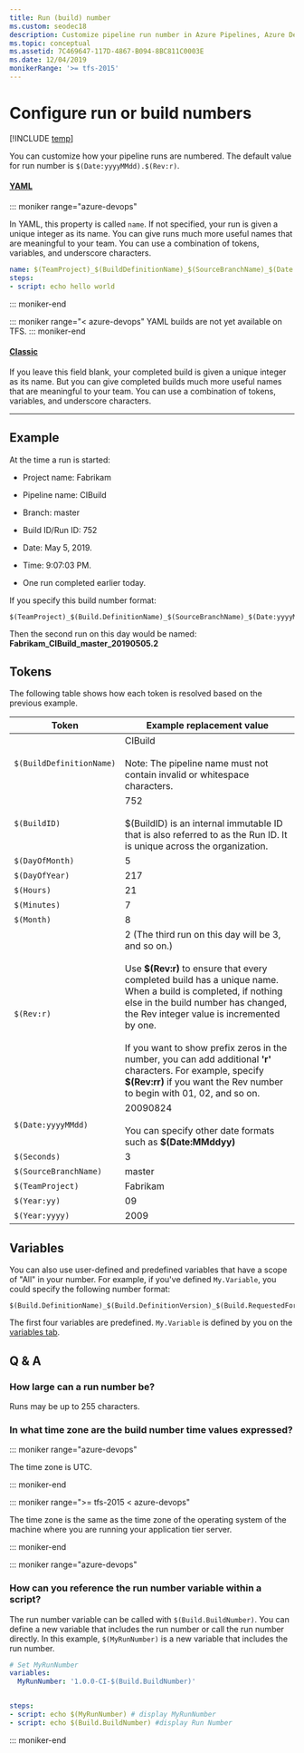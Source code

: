 ```yaml
---
title: Run (build) number
ms.custom: seodec18
description: Customize pipeline run number in Azure Pipelines, Azure DevOps Server, or Team Foundation Server.
ms.topic: conceptual
ms.assetid: 7C469647-117D-4867-B094-8BC811C0003E
ms.date: 12/04/2019
monikerRange: '>= tfs-2015'
---
```


# Configure run or build numbers

[!INCLUDE [temp](../includes/concept-rename-note.md)]

You can customize how your pipeline runs are numbered. The default value for run number is `$(Date:yyyyMMdd).$(Rev:r)`.

#### [YAML](#tab/yaml/)

::: moniker range="azure-devops"

In YAML, this property is called `name`.
If not specified, your run is given a unique integer as its name.
You can give runs much more useful names that are meaningful to your team.
You can use a combination of tokens, variables, and underscore characters.

```yaml
name: $(TeamProject)_$(BuildDefinitionName)_$(SourceBranchName)_$(Date:yyyyMMdd)$(Rev:.r)
steps:
- script: echo hello world
```

::: moniker-end

::: moniker range="< azure-devops"
YAML builds are not yet available on TFS.
::: moniker-end

#### [Classic](#tab/classic/)

If you leave this field blank, your completed build is given a unique integer as its name. But you can give completed builds much more useful names that are meaningful to your team. You can use a combination of tokens, variables, and underscore characters.

---

## Example

At the time a run is started:

- Project name: Fabrikam

- Pipeline name: CIBuild

- Branch: master

- Build ID/Run ID: 752

- Date: May 5, 2019.

- Time: 9:07:03 PM.

- One run completed earlier today.

If you specify this build number format:

```
$(TeamProject)_$(Build.DefinitionName)_$(SourceBranchName)_$(Date:yyyyMMdd)$(Rev:.r)
```

Then the second run on this day would be named: **Fabrikam_CIBuild_master_20190505.2**

## Tokens

The following table shows how each token is resolved based on the previous example.

| Token                    | Example replacement value                                                                                                                                                                                                                                                                                                                                                                                                                                               |
| ------------------------ | ----------------------------------------------------------------------------------------------------------------------------------------------------------------------------------------------------------------------------------------------------------------------------------------------------------------------------------------------------------------------------------------------------------------------------------------------------------------------- |
| `$(BuildDefinitionName)` | CIBuild<br /><br />Note: The pipeline name must not contain invalid or whitespace characters.                                                                                                                                                                                                                                                                                                                                                                           |
| `$(BuildID)`             | 752<br /><br />\$(BuildID) is an internal immutable ID that is also referred to as the Run ID. It is unique across the organization.                                                                                                                                                                                                                                                                                                                                    |
| `$(DayOfMonth)`          | 5                                                                                                                                                                                                                                                                                                                                                                                                                                                                       |
| `$(DayOfYear)`           | 217                                                                                                                                                                                                                                                                                                                                                                                                                                                                     |
| `$(Hours)`               | 21                                                                                                                                                                                                                                                                                                                                                                                                                                                                      |
| `$(Minutes)`             | 7                                                                                                                                                                                                                                                                                                                                                                                                                                                                       |
| `$(Month)`               | 8                                                                                                                                                                                                                                                                                                                                                                                                                                                                       |
| `$(Rev:r)`               | 2 (The third run on this day will be 3, and so on.)<br /><br />Use **\$(Rev:r)** to ensure that every completed build has a unique name. When a build is completed, if nothing else in the build number has changed, the Rev integer value is incremented by one.<br /><br />If you want to show prefix zeros in the number, you can add additional **'r'** characters. For example, specify **\$(Rev:rr)** if you want the Rev number to begin with 01, 02, and so on. |
| `$(Date:yyyyMMdd)`       | 20090824<br /><br />You can specify other date formats such as **\$(Date:MMddyy)**                                                                                                                                                                                                                                                                                                                                                                                      |
| `$(Seconds)`             | 3                                                                                                                                                                                                                                                                                                                                                                                                                                                                       |
| `$(SourceBranchName)`    | master                                                                                                                                                                                                                                                                                                                                                                                                                                                                  |
| `$(TeamProject)`         | Fabrikam                                                                                                                                                                                                                                                                                                                                                                                                                                                                |
| `$(Year:yy)`             | 09                                                                                                                                                                                                                                                                                                                                                                                                                                                                      |
| `$(Year:yyyy)`           | 2009                                                                                                                                                                                                                                                                                                                                                                                                                                                                    |

## Variables

You can also use user-defined and predefined variables that have a scope of "All" in your number. For example, if you've defined `My.Variable`, you could specify the following number format:

```
$(Build.DefinitionName)_$(Build.DefinitionVersion)_$(Build.RequestedFor)_$(Build.BuildId)_$(My.Variable)
```

The first four variables are predefined. `My.Variable` is defined by you on the [variables tab](variables.md).

## Q & A

<!-- BEGINSECTION class="md-qanda" -->

### How large can a run number be?

Runs may be up to 255 characters.

### In what time zone are the build number time values expressed?

::: moniker range="azure-devops"

The time zone is UTC.

::: moniker-end

::: moniker range=">= tfs-2015 < azure-devops"

The time zone is the same as the time zone of the operating system of the machine where you are running your application tier server.

::: moniker-end

::: moniker range="azure-devops"

### How can you reference the run number variable within a script?

The run number variable can be called with `$(Build.BuildNumber)`. You can define a new variable that includes the run number or call the run number directly. In this example, `$(MyRunNumber)` is a new variable that includes the run number.

```yaml
# Set MyRunNumber
variables:
  MyRunNumber: '1.0.0-CI-$(Build.BuildNumber)'


steps:
- script: echo $(MyRunNumber) # display MyRunNumber
- script: echo $(Build.BuildNumber) #display Run Number
```

::: moniker-end

<!-- ENDSECTION -->
